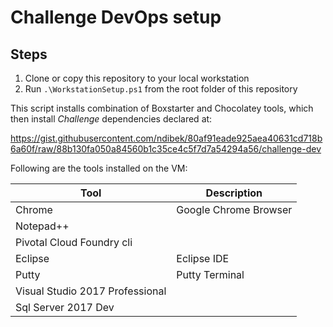 # Challenge DevOps setup
## Steps
1. Clone or copy this repository to your local workstation
2. Run `.\WorkstationSetup.ps1` from the root folder of this repository

This script installs combination of Boxstarter and Chocolatey tools, which then install *Challenge* dependencies declared at:

https://gist.githubusercontent.com/ndibek/80af91eade925aea40631cd718b6a60f/raw/88b130fa050a84560b1c35ce4c5f7d7a54294a56/challenge-dev


Following are the tools installed on the VM:

| Tool | Description |
| ---- | ----------- |
| Chrome | Google Chrome Browser |
| Notepad++ |  |
| Pivotal Cloud Foundry cli |  |
| Eclipse | Eclipse IDE |
| Putty | Putty Terminal |
| Visual Studio 2017 Professional |  |
| Sql Server 2017 Dev |  |
